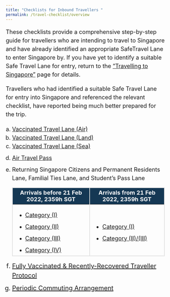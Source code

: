 ```yaml
---
title: "Checklists for Inbound Travellers "
permalink: /travel-checklist/overview
---
```


<p style="font-size:18px; margin-bottom:10px; line-height:1.5;">These checklists provide a comprehensive step-by-step guide for travellers who are intending to travel to Singapore and have already identified an appropriate SafeTravel Lane to enter Singapore by. If you have yet to identify a suitable Safe Travel Lane for entry, return to the <a href="/arriving/overview" target="_blank">“Travelling to Singapore”</a> page for details.</p>

<p style="font-size:18px; margin-bottom:10px; line-height:1.5;">Travellers who had identified a suitable Safe Travel Lane for entry into Singapore and referenced the relevant checklist, have reported being much better prepared for the trip.</p>

<ol style="padding-left:20px; font-size:20px; margin-bottom:0px;">
	<li style="font-size:18px; margin-top:0px; margin-bottom:0px; line-height:1.5; list-style-type:lower-alpha; "><a href="/vtl/travel-checklist">Vaccinated Travel Lane (Air)</a>
	</li>
	<li style="font-size:18px; margin-top:0px; margin-bottom:0px; line-height:1.5; list-style-type:lower-alpha; "><a href="/vtl-land/travel-checklist">Vaccinated Travel Lane (Land)</a>
	</li>
	<li style="font-size:18px; margin-top:0px; margin-bottom:0px; line-height:1.5; list-style-type:lower-alpha; "><a href="/vtl-sea/travel-checklist">Vaccinated Travel Lane (Sea)</a>
	</li>
	<li style="font-size:18px; margin-top:10px; margin-bottom:0px; line-height:1.5; list-style-type:lower-alpha; "><a href="/atp/requirements-and-process">Air Travel Pass</a>
	</li>
		<li style="font-size:18px; margin-top:10px; margin-bottom:0px; line-height:1.5; list-style-type:lower-alpha; ">Returning Singapore Citizens and Permanent Residents Lane, Familial Ties Lane, and Student’s Pass Lane <br>
			<table>
  <thead>
    <tr>
     <th style="margin-top:0px; margin-bottom:0px; font-size:18px;border-left:2px solid #E0E0E0;border-right:2px solid #E0E0E0;border-top:2px solid #E0E0E0; background-color:#153854; color:white;"><b>Arrivals before 21 Feb 2022, 2359h SGT</b></th><th style="margin-top:0px; margin-bottom:0px; font-size:18px;border-right:2px solid #E0E0E0;border-top:2px solid #E0E0E0; background-color:#153854; color:white;"><b>Arrivals from 21 Feb 2022, 2359h SGT</b></th>
    </tr>
  </thead>
  <tbody>
    <tr>
      <td style="margin-top:0px; margin-bottom:0px; font-size:18px;border-bottom:2px solid #E0E0E0;border-left:2px solid #E0E0E0;border-right:2px solid #E0E0E0;"><ol style="list-style-type:disc;">
	      <li style="line-height:1.5;font-size:18px;"><a href="/travel-checklist/category-1">Category (I)</a></li>
	       <li style="line-height:1.5;margin-top:10px;font-size:18px;"><a href="/travel-checklist/category-2">Category (II)</a></li>
	       <li style="line-height:1.5;margin-top:10px;font-size:18px;"><a href="/travel-checklist/category-3">Category (III)</a></li>
	       <li style="line-height:1.5;margin-top:10px;font-size:18px;"><a href="/travel-checklist/category-4">Category (IV)</a></li>
	      </ol></td>
      <td style="margin-top:0px; margin-bottom:0px; font-size:18px;border-right:2px solid #E0E0E0; border-bottom:2px solid #E0E0E0;border-left:2px solid #E0E0E0;"><ol style="list-style-type:disc;">
	      <li style="line-height:1.5;font-size:18px;"><a href="/travel-checklist/category-1">Category (I)</a></li>
	      <li style="line-height:1.5;margin-top:10px;font-size:18px;"><a href="/travel-checklist/">Category (II)/(III)</a></li></ol></td>
    </tr>
				</tbody>
			</table>			
	</li>
		<!--<li style="font-size:20px; margin-top:10px; margin-bottom:0px; line-height:1.5; list-style-type:lower-alpha; "><a href="/rgl/travel-checklist">Reciprocal Green Lane</a>
	</li>
		<li style="font-size:20px; margin-top:10px; margin-bottom:0px; line-height:1.5; list-style-type:lower-alpha; "><a href="/travel-checklist/dcev">Death and Critical Illness Emergency Visit Lane</a>
	</li>-->
			<li style="font-size:20px; margin-top:10px; margin-bottom:0px; line-height:1.5; list-style-type:lower-alpha; "><a href="/vaccinated-recovered">Fully Vaccinated & Recently-Recovered Traveller Protocol</a>
	</li>
	<li style="font-size:20px; margin-top:10px; margin-bottom:0px; line-height:1.5; list-style-type:lower-alpha; "><a href="/pca/requirements-and-process">Periodic Commuting Arrangement</a>
	</li>
</ol>

